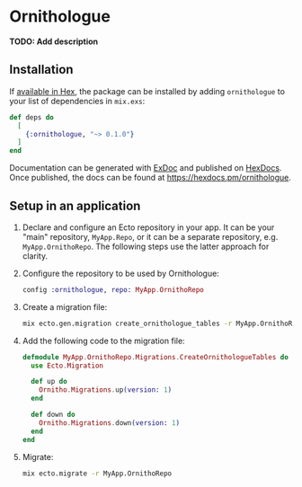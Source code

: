 # Ornithologue

**TODO: Add description**

## Installation

If [available in Hex](https://hex.pm/docs/publish), the package can be installed
by adding `ornithologue` to your list of dependencies in `mix.exs`:

```elixir
def deps do
  [
    {:ornithologue, "~> 0.1.0"}
  ]
end
```

Documentation can be generated with [ExDoc](https://github.com/elixir-lang/ex_doc)
and published on [HexDocs](https://hexdocs.pm). Once published, the docs can
be found at <https://hexdocs.pm/ornithologue>.

## Setup in an application

1. Declare and configure an Ecto repository in your app. It can be your "main" repository, 
   `MyApp.Repo`, or it can be a separate repository, e.g. `MyApp.OrnithoRepo`. The following 
   steps use the latter approach for clarity.

2. Configure the repository to be used by Ornithologue:

    ```elixir
    config :ornithologue, repo: MyApp.OrnithoRepo
    ```

3. Create a migration file:

    ```bash
    mix ecto.gen.migration create_ornithologue_tables -r MyApp.OrnithoRepo
    ```

4. Add the following code to the migration file:

    ```elixir
    defmodule MyApp.OrnithoRepo.Migrations.CreateOrnithologueTables do
      use Ecto.Migration

      def up do
        Ornitho.Migrations.up(version: 1)
      end

      def down do
        Ornitho.Migrations.down(version: 1)
      end
    end
    ```

5. Migrate:

    ```bash
    mix ecto.migrate -r MyApp.OrnithoRepo
    ```
